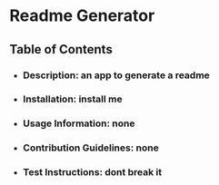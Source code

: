 
# Readme Generator
## Table of Contents
  - ### Description: an app to generate a readme
  - ### Installation: install me
  - ### Usage Information: none
  - ### Contribution Guidelines: none
  - ### Test Instructions: dont break it

